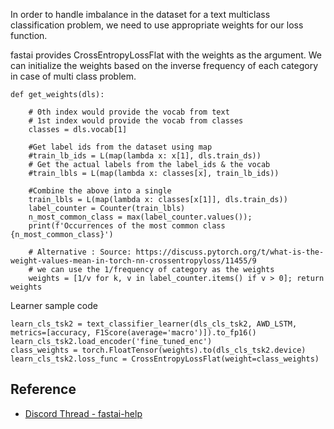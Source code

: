 In order to handle imbalance in the dataset for a text multiclass classification problem, we need to use appropriate weights for our loss function.

fastai provides CrossEntropyLossFlat with the weights as the argument. We can initialize the weights based on the inverse frequency of each category in case of multi class problem.

```
def get_weights(dls):
   
    # 0th index would provide the vocab from text
    # 1st index would provide the vocab from classes
    classes = dls.vocab[1]

    #Get label ids from the dataset using map
    #train_lb_ids = L(map(lambda x: x[1], dls.train_ds))
    # Get the actual labels from the label_ids & the vocab
    #train_lbls = L(map(lambda x: classes[x], train_lb_ids))

    #Combine the above into a single
    train_lbls = L(map(lambda x: classes[x[1]], dls.train_ds))
    label_counter = Counter(train_lbls)
    n_most_common_class = max(label_counter.values()); 
    print(f'Occurrences of the most common class {n_most_common_class}')
    
    # Alternative : Source: https://discuss.pytorch.org/t/what-is-the-weight-values-mean-in-torch-nn-crossentropyloss/11455/9
	# we can use the 1/frequency of category as the weights
    weights = [1/v for k, v in label_counter.items() if v > 0]; return weights 
```

Learner sample code 
```
learn_cls_tsk2 = text_classifier_learner(dls_cls_tsk2, AWD_LSTM, metrics=[accuracy, F1Score(average='macro')]).to_fp16()
learn_cls_tsk2.load_encoder('fine_tuned_enc')
class_weights = torch.FloatTensor(weights).to(dls_cls_tsk2.device)
learn_cls_tsk2.loss_func = CrossEntropyLossFlat(weight=class_weights)
```

## Reference
- [Discord Thread - fastai-help](https://discordapp.com/channels/689892369998676007/748330524556132364/754530946514026518)

